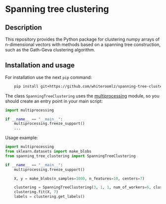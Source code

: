 # Spanning tree clustering

## Description

This repository provides the Python package for clustering numpy arrays of n-dimensional vectors with methods based on a
spanning tree construction, such as the Gath-Geva clustering algorithm.

## Installation and usage

For installation use the next `pip` command:

```bash
    pip install git+https://github.com/whiteroomlz/spanning-tree-clustering.git
```

The class `SpanningTreeClustering` uses the [multiprocessing](https://docs.python.org/3/library/multiprocessing.html)
module, so you should create an entry point in your main script:

```python
import multiprocessing

if __name__ == "__main__":
    multiprocessing.freeze_support()
    ...
```

Usage example:

```python
import multiprocessing
from sklearn.datasets import make_blobs
from spanning_tree_clustering import SpanningTreeClustering

if __name__ == "__main__":
    multiprocessing.freeze_support()

    X, y = make_blobs(n_samples=1000, n_features=10, centers=7)

    clustering = SpanningTreeClustering(3, 1, 1, num_of_workers=6, clustering_algorithm="simple")
    clustering.fit(X, 7)
    labels = clustering.get_labels()
```
